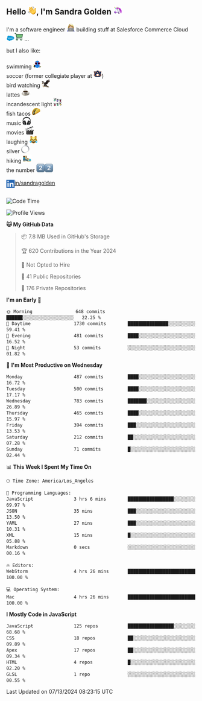 ## Hello <img src="./static/emoji/wave.png" width="22" />, I'm Sandra Golden <img src="./static/emoji/unicorn-face.png" width="22" />

I'm a software engineer <img src="./static/emoji/female-technologist.png" width="22" /> building stuff at Salesforce Commerce Cloud <img src="./static/emoji/salesforce.png" width="22" /><img src="./static/emoji/commerce-cloud.png" width="22" />&nbsp;...

but I also like:<br/><br/>
swimming <img alt="swimming" src="./static/emoji/keep-swimming.png" width="22" /><br/>
soccer  (former collegiate player at <img src="./static/emoji/auburn.png" width="22" />)<br/>
bird watching <img src="./static/emoji/eagle.png" width="22" /><br/>
lattes <img src="./static/emoji/coffee.png" width="22" /><br/>
incandescent light <img src="./static/emoji/lights.png" width="22" /><br/>
fish tacos <img src="./static/emoji/taco.png" width="22" /><br/>
music <img src="./static/emoji/headphones.png" width="22" /><br/>
movies <img src="./static/emoji/movie-clapper.png" width="22" /><br/>
laughing <img src="./static/emoji/joy-cat.png" width="22" /><br/>
silver <img src="./static/emoji/silver-hoop.png" width="22" /><br/>
hiking <img src="./static/emoji/hiker.png" width="22" /><br/>
the number <img src="./static/emoji/two.png" width="22" /><img src="./static/emoji/two.png" width="22" />
<br/><br/>
<img align="left" alt="Sandra Golden | LinkedIn" width="22px" src="./static/emoji/linkedin.png" /> <a href="https://www.linkedin.com/in/sandragolden/">in/sandragolden</a>
<br/><br/>
<!--START_SECTION:waka-->
![Code Time](http://img.shields.io/badge/Code%20Time-455%20hrs%2052%20mins-blue)

![Profile Views](http://img.shields.io/badge/Profile%20Views-0-blue)

**🐱 My GitHub Data** 

> 📦 7.8 MB Used in GitHub's Storage 
 > 
> 🏆 620 Contributions in the Year 2024
 > 
> 🚫 Not Opted to Hire
 > 
> 📜 41 Public Repositories 
 > 
> 🔑 176 Private Repositories 
 > 
**I'm an Early 🐤** 

```text
🌞 Morning                648 commits         ██████░░░░░░░░░░░░░░░░░░░   22.25 % 
🌆 Daytime                1730 commits        ███████████████░░░░░░░░░░   59.41 % 
🌃 Evening                481 commits         ████░░░░░░░░░░░░░░░░░░░░░   16.52 % 
🌙 Night                  53 commits          ░░░░░░░░░░░░░░░░░░░░░░░░░   01.82 % 
```
📅 **I'm Most Productive on Wednesday** 

```text
Monday                   487 commits         ████░░░░░░░░░░░░░░░░░░░░░   16.72 % 
Tuesday                  500 commits         ████░░░░░░░░░░░░░░░░░░░░░   17.17 % 
Wednesday                783 commits         ███████░░░░░░░░░░░░░░░░░░   26.89 % 
Thursday                 465 commits         ████░░░░░░░░░░░░░░░░░░░░░   15.97 % 
Friday                   394 commits         ███░░░░░░░░░░░░░░░░░░░░░░   13.53 % 
Saturday                 212 commits         ██░░░░░░░░░░░░░░░░░░░░░░░   07.28 % 
Sunday                   71 commits          █░░░░░░░░░░░░░░░░░░░░░░░░   02.44 % 
```


📊 **This Week I Spent My Time On** 

```text
🕑︎ Time Zone: America/Los_Angeles

💬 Programming Languages: 
JavaScript               3 hrs 6 mins        █████████████████░░░░░░░░   69.97 % 
JSON                     35 mins             ███░░░░░░░░░░░░░░░░░░░░░░   13.50 % 
YAML                     27 mins             ███░░░░░░░░░░░░░░░░░░░░░░   10.31 % 
XML                      15 mins             █░░░░░░░░░░░░░░░░░░░░░░░░   05.88 % 
Markdown                 0 secs              ░░░░░░░░░░░░░░░░░░░░░░░░░   00.16 % 

🔥 Editors: 
WebStorm                 4 hrs 26 mins       █████████████████████████   100.00 % 

💻 Operating System: 
Mac                      4 hrs 26 mins       █████████████████████████   100.00 % 
```

**I Mostly Code in JavaScript** 

```text
JavaScript               125 repos           █████████████████░░░░░░░░   68.68 % 
CSS                      18 repos            ██░░░░░░░░░░░░░░░░░░░░░░░   09.89 % 
Apex                     17 repos            ██░░░░░░░░░░░░░░░░░░░░░░░   09.34 % 
HTML                     4 repos             █░░░░░░░░░░░░░░░░░░░░░░░░   02.20 % 
GLSL                     1 repo              ░░░░░░░░░░░░░░░░░░░░░░░░░   00.55 % 
```




 Last Updated on 07/13/2024 08:23:15 UTC
<!--END_SECTION:waka-->
